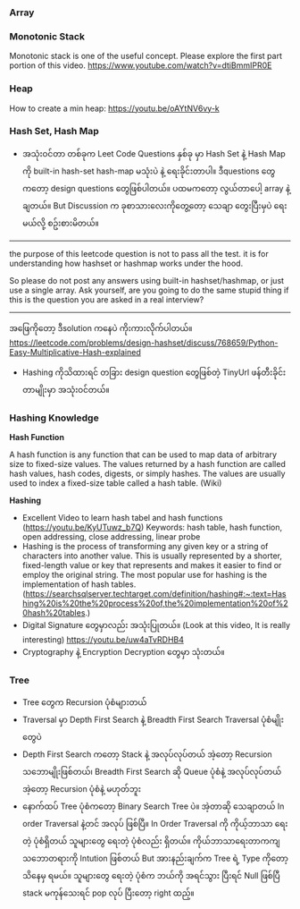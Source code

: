 ### Array

### Monotonic Stack
Monotonic stack is one of the useful concept. Please explore the first part portion of this video. https://www.youtube.com/watch?v=dtiBmmIPR0E

### Heap
How to create a min heap: https://youtu.be/oAYtNV6vy-k

### Hash Set, Hash Map

- အသုံးဝင်တာ တစ်ခုက Leet Code Questions နှစ်ခု မှာ Hash Set နဲ့ Hash Map ကို built-in hash-set hash-map မသုံးပဲ နဲ့ ရေးခိုင်းတာပါ။  ဒီquestions တွေကတော့ design questions တွေဖြစ်ပါတယ်။ ပထမကတော့ လွယ်တာပေါ့  array နဲ့ ချတယ်။ But Discussion က ခုစာသားလေးကိုတွေ့တော့ သေချာ တွေးပြီးမှပဲ ရေးမယ်လို့ စဥ်းစားမိတယ်။
***
the purpose of this leetcode question is not to pass all the test. it is for understanding how hashset or hashmap works under the hood.

So please do not post any answers using built-in hashset/hashmap, or just use a single array. Ask yourself, are you going to do the same stupid thing if this is the question you are asked in a real interview?
***
အဖြေကိုတော့ ဒီsolution ကနေပဲ ကိုးကားလိုက်ပါတယ်။ https://leetcode.com/problems/design-hashset/discuss/768659/Python-Easy-Multiplicative-Hash-explained

- Hashing ကိုသိထားရင် တခြား design question တွေဖြစ်တဲ့ TinyUrl ဖန်တီးခိုင်းတာမျိုးမှာ အသုံးဝင်တယ်။

### Hashing Knowledge

**Hash Function**

A hash function is any function that can be used to map data of arbitrary size to fixed-size values. The values returned by a hash function are called hash values, hash codes, digests, or simply hashes. The values are usually used to index a fixed-size table called a hash table. (Wiki)

**Hashing**

- Excellent Video to learn hash tabel and hash functions (https://youtu.be/KyUTuwz_b7Q) Keywords: hash table, hash function, open addressing, close addressing, linear probe
- Hashing is the process of transforming any given key or a string of characters into another value. This is usually represented by a shorter, fixed-length value or key that represents and makes it easier to find or employ the original string. The most popular use for hashing is the implementation of hash tables. (https://searchsqlserver.techtarget.com/definition/hashing#:~:text=Hashing%20is%20the%20process%20of,the%20implementation%20of%20hash%20tables.)
- Digital Signature တွေမှာလည်း အသုံးပြုတယ်။ (Look at this video, It is really interesting) https://youtu.be/uw4aTvRDHB4
- Cryptography နဲ့ Encryption Decryption တွေမှာ သုံးတယ်။


### Tree

- Tree တွေက Recursion ပုံစံများတယ်
- Traversal မှာ Depth First Search နဲ့ Breadth First Search Traversal ပုံစံမျိုးတွေပဲ
- Depth First Search ကတော့ Stack နဲ့ အလုပ်လုပ်တယ် အဲ့တော့ Recursion သဘောမျိုးဖြစ်တယ်၊ Breadth First Search ဆို Queue ပုံစံနဲ့ အလုပ်လုပ်တယ်
  အဲ့တော့ Recursion ပုံစံနဲ့ မဟုတ်ဘူး
- နောက်ထပ် Tree ပုံစံကတော့ Binary Search Tree ပဲ။ အဲ့တာဆို သေချာတယ် In order Traversal နဲ့တင် အလုပ် ဖြစ်ပြီ။ In Order Traversal ကို ကိုယ့်ဘာသာ ရေးတဲ့ ပုံစံရှိတယ် သူများတွေ ရေးတဲ့ ပုံစံလည်း ရှိတယ်။ ကိုယ်ဘာသာရေးတာကကျ သဘောတရားကို Intution ဖြစ်တယ် But အားနည်းချက်က Tree ရဲ့ Type ကိုတော့ သိနေမှ ရမယ်။ သူများတွေ ရေးတဲ့ ပုံစံက ဘယ်ကို အရင်သွား ပြီးရင် Null ဖြစ်ပြီ stack မကုန်သေးရင် pop လုပ် ပြီးတော့ right ထည့်။
